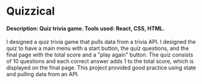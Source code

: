 # Quizzical

#### Description: Quiz trivia game. Tools used: React, CSS, HTML.

I designed a quiz trivia game that pulls data from a trivia API. I designed the quiz to have a main menu with a start button, the quiz questions, and the final page with the total score and a "play again" button. The quiz consists of 10 questions and each correct answer adds 1 to the total score, which is displayed on the final page. This project provided good practice using state and pulling data from an API.
